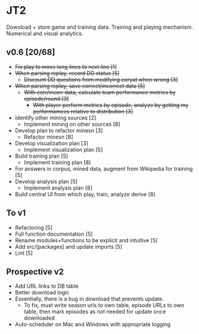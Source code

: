 # JT2
Download + store game and training data. Training and playing mechanism. Numerical and visual analytics.




## v0.6 [20/68]
* ~~Fix play to move long lines to next line [1]~~
* ~~When parsing replay, record DD status [5]~~
  * ~~Discount DD questions from modifying coryat when wrong [3]~~
* ~~When parsing replay, save correct/incorrect data [5]~~
  * ~~With corr/incorr data, calculate team performance metrics by episode/round [3]~~
    * ~~With player perform metrics by episode, analyze by getting my performamces relative to distribution [3]~~
* Identify other mining sources [2]
  * Implement mining on other sources [8]
* Develop plan to refactor minesn [3]
  * Refactor minesn [8]
* Develop visualization plan [3]
  * Implement visualization plan [5]
* Build training plan [5]
  * Implement training plan [8]
* For answers in corpus, mined data, augment from Wikipedia for training [5]
* Develop analysis plan [5]
  * Implement analysis plan [8]
* Build central UI from which play, train, analyze derive [8]

## To v1
* Refactoring [5]
* Full function documentation [5]
* Rename modules+functions to be explicit and intuitive [5]
* Add src/[packages] and update imports [5]
* Lint [5]

## Prospective v2
* Add URL links to DB table
* Better download logic
* Essentially, there is a bug in download that prevents update.
   * To fix, must write season urls to own table, episode URLs to own table, then mark episodes as not needed for update once downloaded
* Auto-scheduler on Mac and Windows with appropriate logging
